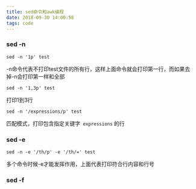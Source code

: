 ```yaml
---
title: sed命令和awk编程
date: 2018-09-30 14:00:58
tags: code
---
```




### sed -n

```
sed -n '1p' test
```

-n命令代表不打印test文件的所有行，这样上面命令就会打印第一行，而如果去掉-n会打印第一样和全部

```
sed -n '1,3p' test
```

打印1到3行

```
sed -n '/expressions/p' test
```

匹配模式，打印包含指定关键字``` expressions``` 的行

### sed -e

```
sed -n -e '/th/p' -e '/th/=' test	
```

多个命令时候-e才能发挥作用，上面代表打印符合行内容和行号

### sed -f

























































